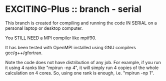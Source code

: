 # EXCITING-Plus :: branch - serial

This branch is created for compiling and running the code IN SERIAL on a personal laptop or desktop computer. 

You STILL NEED a MPI compiler like mpif90. 

It has been tested with OpenMPI installed using GNU compilers gcc/g++/gfortran.  

Note the code does not have distribution of any job. For example, if you run it using 4 ranks like "mpirun -np 4", it will simply run 4 copies of the whole calculation on 4 cores. So, using one rank is enough, i.e. "mpirun -np 1".
